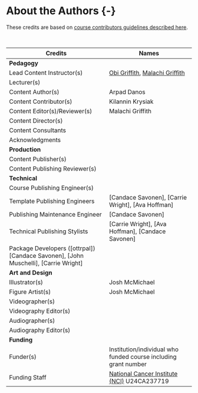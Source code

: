 
# About the Authors {-}

These credits are based on [course contributors guidelines described here](https://www.ottrproject.org/more_features.html#giving-credits-to-contributors).

&nbsp;
&nbsp;

|Credits|Names|
|-------|-----|
|**Pedagogy**||
|Lead Content Instructor(s)|[Obi Griffith](https://griffithlab.org), [Malachi Griffith](https://griffithlab.org)|
|Lecturer(s)| |
|Content Author(s) | Arpad Danos|
|Content Contributor(s) | Kilannin Krysiak|
|Content Editor(s)/Reviewer(s) | Malachi Griffith|
|Content Director(s) | |
|Content Consultants | |
|Acknowledgments| |
|**Production**| |
|Content Publisher(s)| |
|Content Publishing Reviewer(s)| |
|**Technical**||
|Course Publishing Engineer(s)| |
|Template Publishing Engineers|[Candace Savonen], [Carrie Wright], [Ava Hoffman]|
|Publishing Maintenance Engineer|[Candace Savonen]|
|Technical Publishing Stylists|[Carrie Wright], [Ava Hoffman], [Candace Savonen]|
|Package Developers ([ottrpal]) [Candace Savonen], [John Muschelli], [Carrie Wright]|
|**Art and Design**||
|Illustrator(s)| Josh McMichael|
|Figure Artist(s)| Josh McMichael|
|Videographer(s)| |
|Videography Editor(s)| |
|Audiographer(s)| |
|Audiography Editor(s)| |
|**Funding**||
|Funder(s)| Institution/individual who funded course including grant number|
|Funding Staff| [National Cancer Institute (NCI)](https://www.cancer.gov/) U24CA237719|
